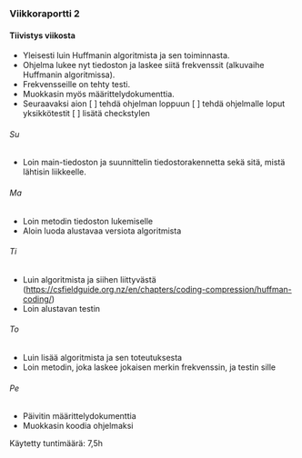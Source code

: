 ### Viikkoraportti 2

#### Tiivistys viikosta
- Yleisesti luin Huffmanin algoritmista ja sen toiminnasta.
- Ohjelma lukee nyt tiedoston ja laskee siitä frekvenssit (alkuvaihe Huffmanin algoritmissa).
- Frekvensseille on tehty testi.
- Muokkasin myös määrittelydokumenttia.
- Seuraavaksi aion
[ ] tehdä ohjelman loppuun
[ ] tehdä ohjelmalle loput yksikkötestit
[ ] lisätä checkstylen

###### Su
- Loin main-tiedoston ja suunnittelin tiedostorakennetta sekä sitä, mistä lähtisin liikkeelle.

###### Ma
- Loin metodin tiedoston lukemiselle
- Aloin luoda alustavaa versiota algoritmista

###### Ti
- Luin algoritmista ja siihen liittyvästä (https://csfieldguide.org.nz/en/chapters/coding-compression/huffman-coding/)
- Loin alustavan testin

###### To
- Luin lisää algoritmista ja sen toteutuksesta
- Loin metodin, joka laskee jokaisen merkin frekvenssin, ja testin sille

###### Pe
- Päivitin määrittelydokumenttia
- Muokkasin koodia ohjelmaksi


Käytetty tuntimäärä: 7,5h